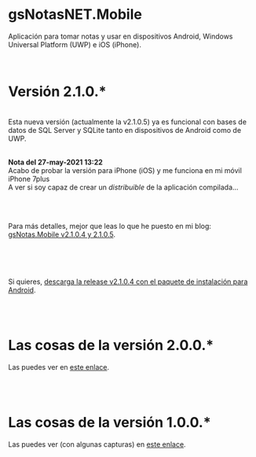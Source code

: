 # gsNotasNET.Mobile
 Aplicación para tomar notas y usar en dispositivos Android, Windows Universal Platform (UWP) e iOS (iPhone).

<br>

# Versión 2.1.0.*
<br>
Esta nueva versión (actualmente la v2.1.0.5) ya es funcional con bases de datos de SQL Server y SQLite tanto en dispositivos de Android como de UWP.<br>
<br>

**Nota del 27-may-2021 13:22**<br>
Acabo de probar la versión para iPhone (iOS) y me funciona en mi móvil iPhone 7plus<br>
A ver si soy capaz de crear un *distribuible* de la aplicación compilada... 

<br>
<br>

Para más detalles, mejor que leas lo que he puesto en mi blog: <a href="https://www.elguillemola.com/gsnotas-mobile-v2-1-0-4-y-0-5/" target="_blank">gsNotas.Mobile v2.1.0.4 y 2.1.0.5</a>.

<br>
<br>
<br>

Si quieres, [descarga la release v2.1.0.4 con el paquete de instalación para Android](https://github.com/elGuille-info/gsNotas.Mobile/releases/tag/v2.1.0.4).

<br>
<br>

# Las cosas de la versión 2.0.0.*
Las puedes ver en [este enlace](https://github.com/elGuille-info/gsNotas.Mobile/blob/master/Las-cosas-de-la-version-2-0.md).

<br>
<br>

# Las cosas de la versión 1.0.0.*

Las puedes ver (con algunas capturas) en [este enlace](https://github.com/elGuille-info/gsNotasNET.Mobile/blob/master/Las-cosas-de-la-version-1.md).

